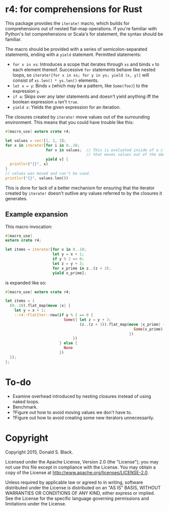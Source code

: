 # r4: for comprehensions for Rust

This package provides the `iterate!` macro, which builds for comprehensions out
of nested flat-map operations. If you're familiar with Python's list
comprehensions or Scala's for statement, the syntax should be familiar.

The macro should be provided with a series of semicolon-separated statements,
ending with a `yield` statement. Permitted statements:
* `for x in xs`: Introduces a scope that iterates through `xs` and binds `x` to
  each element thereof. Successive `for` statements behave like nested loops, so
  `iterate![for x in xs; for y in ys; yield (x, y)]` will consist of `xs.len() *
  ys.len()` elements.
* `let x = y`: Binds `x` (which may be a pattern, like `Some(foo)`) to the
  expression `y`.
* `if a`: Skips over any later statements and doesn't yield anything iff the
  boolean expression `a` isn't `true`.
* `yield x`: Yields the given expression for an iteration.

The closures created by `iterate!` move values out of the surrounding
environment. This means that you could have trouble like this:

```rust
#[macro_use] extern crate r4;

let values = vec![1, 2, 3];
for x in iterate![for i in 0..10;
                  for v in values;  // This is evaluated inside of a closure
                                    // that moves values out of the above binding.
                  yield v] {
  println!("{}", x)
}
// values was moved and can't be used.
println!("{}", values.len())
```

This is done for lack of a better mechanism for ensuring that the iterator
created by `iterate!` doesn't outlive any values referred to by the closures it
generates.

## Example expansion
This macro invocation:

```rust
#[macro_use]
extern crate r4;

let items = iterate![for x in 0..10;
                     let y = x + 1;
                     if y % 2 == 0;
                     let z = y + 3;
                     for x_prime in z..(z + 3);
                     yield x_prime];
```

is expanded like so:

```rust
#[macro_use] extern crate r4;

let items = {
  (0..10).flat_map(move |x| {
    let y = x + 1;
    ::r4::FlatIter::new(if y % 2 == 0 {
                          Some({ let z = y + 3;
                                 (z..(z + 3)).flat_map(move |x_prime| {
                                                         Some(x_prime).into_iter()
                                                       })
                              })
                        } else {
                          None
                        })
  });
};
```

# To-do
 - Examine overhead introduced by nesting closures instead of using naked loops.
 - Benchmark.
 - ?Figure out how to avoid moving values we don't have to.
 - ?Figure out how to avoid creating some new iterators unnecessarily.

# Copyright

Copyright 2015, Donald S. Black.

Licensed under the Apache License, Version 2.0 (the "License"); you may not use
this file except in compliance with the License.  You may obtain a copy of the
License at http://www.apache.org/licenses/LICENSE-2.0.

Unless required by applicable law or agreed to in writing, software distributed
under the License is distributed on an "AS IS" BASIS, WITHOUT WARRANTIES OR
CONDITIONS OF ANY KIND, either express or implied.  See the License for the
specific language governing permissions and limitations under the License.
